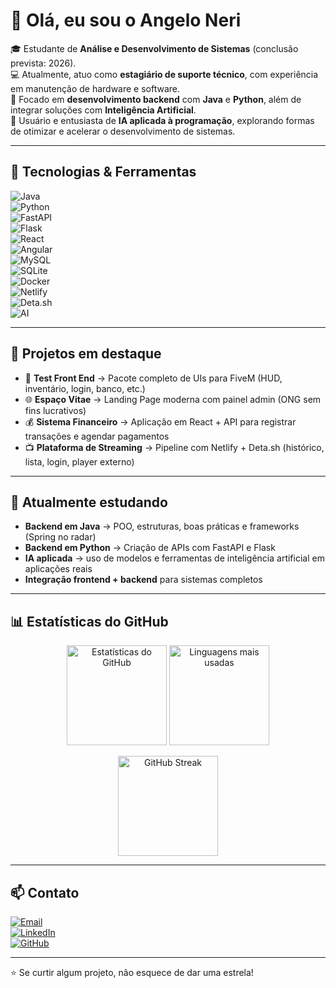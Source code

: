 # 👋 Olá, eu sou o Angelo Neri

🎓 Estudante de **Análise e Desenvolvimento de Sistemas** (conclusão prevista: 2026).  
💻 Atualmente, atuo como **estagiário de suporte técnico**, com experiência em manutenção de hardware e software.  
🚀 Focado em **desenvolvimento backend** com **Java** e **Python**, além de integrar soluções com **Inteligência Artificial**.  
🤖 Usuário e entusiasta de **IA aplicada à programação**, explorando formas de otimizar e acelerar o desenvolvimento de sistemas.  

---

## 🔧 Tecnologias & Ferramentas

![Java](https://img.shields.io/badge/Java-%23ED8B00.svg?style=for-the-badge&logo=openjdk&logoColor=white)  
![Python](https://img.shields.io/badge/Python-%233776AB.svg?style=for-the-badge&logo=python&logoColor=white)  
![FastAPI](https://img.shields.io/badge/FastAPI-%2300C7B7.svg?style=for-the-badge&logo=fastapi&logoColor=white)  
![Flask](https://img.shields.io/badge/Flask-%23000.svg?style=for-the-badge&logo=flask&logoColor=white)  
![React](https://img.shields.io/badge/React-%2361DAFB.svg?style=for-the-badge&logo=react&logoColor=black)  
![Angular](https://img.shields.io/badge/Angular-%23DD0031.svg?style=for-the-badge&logo=angular&logoColor=white)  
![MySQL](https://img.shields.io/badge/MySQL-%2300f.svg?style=for-the-badge&logo=mysql&logoColor=white)  
![SQLite](https://img.shields.io/badge/SQLite-%2307405e.svg?style=for-the-badge&logo=sqlite&logoColor=white)  
![Docker](https://img.shields.io/badge/Docker-%230db7ed.svg?style=for-the-badge&logo=docker&logoColor=white)  
![Netlify](https://img.shields.io/badge/Netlify-%2300C7B7.svg?style=for-the-badge&logo=netlify&logoColor=white)  
![Deta.sh](https://img.shields.io/badge/Deta.sh-%23000000.svg?style=for-the-badge&logo=databricks&logoColor=white)  
![AI](https://img.shields.io/badge/Artificial_Intelligence-%23007ACC.svg?style=for-the-badge&logo=openai&logoColor=white)  

---

## 📌 Projetos em destaque
- 🎨 **Test Front End** → Pacote completo de UIs para FiveM (HUD, inventário, login, banco, etc.)  
- 🌐 **Espaço Vitae** → Landing Page moderna com painel admin (ONG sem fins lucrativos)  
- 💰 **Sistema Financeiro** → Aplicação em React + API para registrar transações e agendar pagamentos  
- 📺 **Plataforma de Streaming** → Pipeline com Netlify + Deta.sh (histórico, lista, login, player externo)  

---

## 🌱 Atualmente estudando
- **Backend em Java** → POO, estruturas, boas práticas e frameworks (Spring no radar)  
- **Backend em Python** → Criação de APIs com FastAPI e Flask  
- **IA aplicada** → uso de modelos e ferramentas de inteligência artificial em aplicações reais  
- **Integração frontend + backend** para sistemas completos  

---

## 📊 Estatísticas do GitHub

<p align="center">
  <img src="https://github-readme-stats.vercel.app/api?username=AngeLZinS2&show_icons=true&theme=tokyonight" alt="Estatísticas do GitHub" height="160"/>
  <img src="https://github-readme-stats.vercel.app/api/top-langs/?username=AngeLZinS2&layout=compact&theme=tokyonight" alt="Linguagens mais usadas" height="160"/>
</p>

<p align="center">
  <img src="https://streak-stats.demolab.com?user=AngeLZinS2&theme=tokyonight" alt="GitHub Streak" height="160"/>
</p>

---

## 📫 Contato
[![Email](https://img.shields.io/badge/Email-D14836?style=for-the-badge&logo=gmail&logoColor=white)](mailto:angelo.neri2020@gmail.com)  
[![LinkedIn](https://img.shields.io/badge/LinkedIn-0077B5?style=for-the-badge&logo=linkedin&logoColor=white)](https://www.linkedin.com/in/angelo-neri-3921a72b9/)  
[![GitHub](https://img.shields.io/badge/GitHub-100000?style=for-the-badge&logo=github&logoColor=white)](https://github.com/AngeLZinS2)  

---

⭐ Se curtir algum projeto, não esquece de dar uma estrela!
